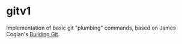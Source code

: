 # gitv1
Implementation of basic git "plumbing" commands, based on James Coglan's [Building Git](https://shop.jcoglan.com/building-git/).

